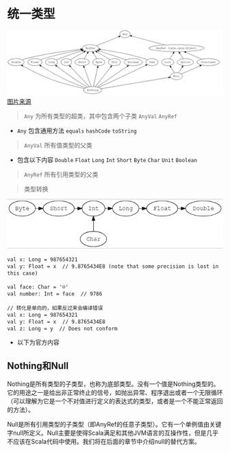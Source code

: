# 统一类型

![](./../pic/2.统一类型.png)
[图片来源](https://docs.scala-lang.org/resources/images/tour/unified-types-diagram.svg)

> ```Any``` 为所有类型的超类，其中包含两个子类 ```AnyVal``` ```AnyRef```

- ```Any``` 包含通用方法 ```equals``` ```hashCode``` ```toString```

> ```AnyVal``` 所有值类型的父类

- 包含以下内容 ```Double``` ```Float``` ```Long``` ```Int``` ```Short``` ```Byte``` ```Char``` ```Unit``` ```Boolean```

> ```AnyRef``` 所有引用类型的父类

> 类型转换

![](./../pic/2.统一类型-1.jpg)

```scalc
val x: Long = 987654321
val y: Float = x  // 9.8765434E8 (note that some precision is lost in this case)

val face: Char = '☺'
val number: Int = face  // 9786

// 转化是单向的，如果反过来会编译错误
val x: Long = 987654321
val y: Float = x  // 9.8765434E8
val z: Long = y  // Does not conform
```

- 以下为官方内容

## Nothing和Null

Nothing是所有类型的子类型，也称为底部类型。没有一个值是Nothing类型的。它的用途之一是给出非正常终止的信号，如抛出异常、程序退出或者一个无限循环（可以理解为它是一个不对值进行定义的表达式的类型，或者是一个不能正常返回的方法）。

Null是所有引用类型的子类型（即AnyRef的任意子类型）。它有一个单例值由关键字null所定义。Null主要是使得Scala满足和其他JVM语言的互操作性，但是几乎不应该在Scala代码中使用。我们将在后面的章节中介绍null的替代方案。